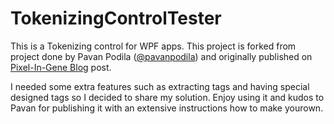 # TokenizingControlTester
This is a Tokenizing control for WPF apps. 
This project is forked from project done by Pavan Podila ([@pavanpodila](https://twitter.com/pavanpodila)) and originally published on [Pixel-In-Gene Blog](https://blog.pixelingene.com/2010/10/tokenizing-control-convert-text-to-tokens/) post. 

I needed some extra features such as extracting tags and having special designed tags so I decided to share my solution. Enjoy using it and kudos to Pavan for publishing it with an extensive instructions how to make yourown.


